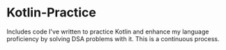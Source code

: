 # Kotlin-Practice
Includes code I've written to practice Kotlin and enhance my language proficiency by solving DSA problems with it. This is a continuous process.
